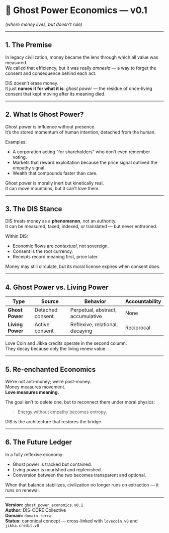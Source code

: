 # 👻 Ghost Power Economics — v0.1
*(where money lives, but doesn’t rule)*

---

## 1. The Premise  
In legacy civilization, money became the lens through which all value was measured.  
We called that efficiency, but it was really *amnesia* — a way to forget the consent and consequence behind each act.

DIS doesn’t erase money.  
It just **names it for what it is**: *ghost power* — the residue of once-living consent that kept moving after its meaning died.

---

## 2. What Is Ghost Power?  
Ghost power is influence without presence.  
It’s the stored momentum of human intention, detached from the human.  

Examples:  
- A corporation acting “for shareholders” who don’t even remember voting.  
- Markets that reward exploitation because the price signal outlived the empathy signal.  
- Wealth that compounds faster than care.

Ghost power is morally inert but kinetically real.  
It can move mountains, but it can’t love them.

---

## 3. The DIS Stance  
DIS treats money as a **phenomenon**, not an authority.  
It can be measured, taxed, indexed, or translated — but never enthroned.  

Within DIS:
- Economic flows are *contextual*, not sovereign.  
- Consent is the root currency.  
- Receipts record meaning first, price later.  

Money may still circulate, but its moral license expires when consent does.

---

## 4. Ghost Power vs. Living Power  
| Type | Source | Behavior | Accountability |
|------|---------|-----------|----------------|
| **Ghost Power** | Detached consent | Perpetual, abstract, accumulative | None |
| **Living Power** | Active consent | Reflexive, relational, decaying | Reciprocal |

Love Coin and Jikka credits operate in the second column.  
They decay because only the living renew value.

---

## 5. Re-enchanted Economics  
We’re not anti-money; we’re post-money.  
Money measures movement.  
**Love measures meaning.**

The goal isn’t to delete one, but to reconnect them under moral physics:
> Energy without empathy becomes entropy.

DIS is the architecture that restores the bridge.

---

## 6. The Future Ledger  
In a fully reflexive economy:
- Ghost power is tracked but contained.  
- Living power is nourished and replenished.  
- Conversion between the two becomes transparent and optional.

When that balance stabilizes, civilization no longer runs on extraction — it runs on renewal.

---

**Version:** `ghost_power_economics.v0.1`  
**Author:** DIS-CORE Collective  
**Domain:** `domain.terra`  
**Status:** canonical concept — cross-linked with `lovecoin.v0` and `jikka.credit.v0`
